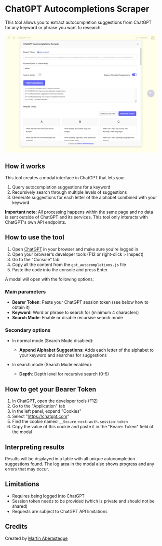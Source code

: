 # ChatGPT Autocompletions Scraper

This tool allows you to extract autocompletion suggestions from ChatGPT for any keyword or phrase you want to research.

![ChatGPT Autocompletions Scraper Interface](gpt_autocompletions_v2.png)

## How it works

This tool creates a modal interface in ChatGPT that lets you:

1. Query autocompletion suggestions for a keyword
2. Recursively search through multiple levels of suggestions
3. Generate suggestions for each letter of the alphabet combined with your keyword

**Important note**: All processing happens within the same page and no data is sent outside of ChatGPT and its services. This tool only interacts with ChatGPT's own API endpoints.

## How to use the tool

1. Open [ChatGPT](https://chatgpt.com/) in your browser and make sure you're logged in
2. Open your browser's developer tools (F12 or right-click > Inspect)
3. Go to the "Console" tab
4. Copy all the content from the `gpt_autocompletions.js` file
5. Paste the code into the console and press Enter

A modal will open with the following options:

### Main parameters

- **Bearer Token**: Paste your ChatGPT session token (see below how to obtain it)
- **Keyword**: Word or phrase to search for (minimum 4 characters)
- **Search Mode**: Enable or disable recursive search mode

### Secondary options

- In normal mode (Search Mode disabled):
  - **Append Alphabet Suggestions**: Adds each letter of the alphabet to your keyword and searches for suggestions

- In search mode (Search Mode enabled):
  - **Depth**: Depth level for recursive search (0-5)

## How to get your Bearer Token

1. In ChatGPT, open the developer tools (F12)
2. Go to the "Application" tab
3. In the left panel, expand "Cookies"
4. Select "https://chatgpt.com"
5. Find the cookie named `__Secure-next-auth.session-token`
6. Copy the value of this cookie and paste it in the "Bearer Token" field of the modal

## Interpreting results

Results will be displayed in a table with all unique autocompletion suggestions found. The log area in the modal also shows progress and any errors that may occur.

## Limitations

- Requires being logged into ChatGPT
- Session token needs to be provided (which is private and should not be shared)
- Requests are subject to ChatGPT API limitations

## Credits

Created by [Martin Aberastegue](https://www.martinaberastegue.com) 

